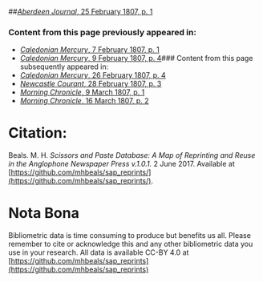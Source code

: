 ##[*Aberdeen Journal*, 25 February 1807, p. 1](https://mhbeals.github.io/sap_html/Aberdeen-Journal/Aberdeen-Journal-25-February-1807-p-1)

### Content from this page previously appeared in:
+ [*Caledonian Mercury*, 7 February 1807, p. 1](https://mhbeals.github.io/sap_html/Caledonian-Mercury/Caledonian-Mercury-7-February-1807-p-1)
+ [*Caledonian Mercury*, 9 February 1807, p. 4](https://mhbeals.github.io/sap_html/Caledonian-Mercury/Caledonian-Mercury-9-February-1807-p-4)### Content from this page subsequently appeared in:
+ [*Caledonian Mercury*, 26 February 1807, p. 4](https://mhbeals.github.io/sap_html/Caledonian-Mercury/Caledonian-Mercury-26-February-1807-p-4)
+ [*Newcastle Courant*, 28 February 1807, p. 3](https://mhbeals.github.io/sap_html/Newcastle-Courant/Newcastle-Courant-28-February-1807-p-3)
+ [*Morning Chronicle*, 9 March 1807, p. 1](https://mhbeals.github.io/sap_html/Morning-Chronicle/Morning-Chronicle-9-March-1807-p-1)
+ [*Morning Chronicle*, 16 March 1807, p. 2](https://mhbeals.github.io/sap_html/Morning-Chronicle/Morning-Chronicle-16-March-1807-p-2)
                    
# Citation: 

Beals. M. H. *Scissors and Paste Database: A Map of Reprinting and Reuse in the Anglophone Newspaper Press v.1.0.1.* 2 June 2017. Available at [https://github.com/mhbeals/sap_reprints/](https://github.com/mhbeals/sap_reprints/). 
                    
# Nota Bona

Bibliometric data is time consuming to produce but benefits us all. Please remember to cite or acknowledge this and any other bibliometric data you use in your research. All data is available CC-BY 4.0 at [https://github.com/mhbeals/sap_reprints](https://github.com/mhbeals/sap_reprints)